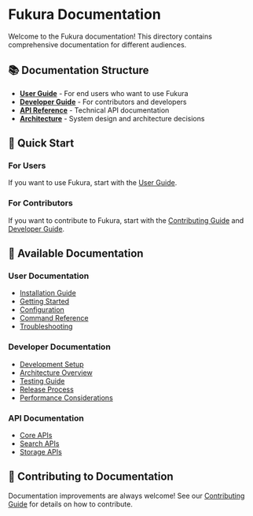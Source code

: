 # Fukura Documentation

Welcome to the Fukura documentation! This directory contains comprehensive documentation for different audiences.

## 📚 Documentation Structure

- **[User Guide](./user-guide/)** - For end users who want to use Fukura
- **[Developer Guide](./developer/)** - For contributors and developers
- **[API Reference](./api/)** - Technical API documentation
- **[Architecture](./architecture/)** - System design and architecture decisions

## 🚀 Quick Start

### For Users
If you want to use Fukura, start with the [User Guide](./user-guide/getting-started.md).

### For Contributors
If you want to contribute to Fukura, start with the [Contributing Guide](../CONTRIBUTING.md) and [Developer Guide](./developer/setup.md).

## 📖 Available Documentation

### User Documentation
- [Installation Guide](./user-guide/installation.md)
- [Getting Started](./user-guide/getting-started.md)
- [Configuration](./user-guide/configuration.md)
- [Command Reference](./user-guide/commands.md)
- [Troubleshooting](./user-guide/troubleshooting.md)

### Developer Documentation
- [Development Setup](./developer/setup.md)
- [Architecture Overview](./developer/architecture.md)
- [Testing Guide](./developer/testing.md)
- [Release Process](./developer/release.md)
- [Performance Considerations](./developer/performance.md)

### API Documentation
- [Core APIs](./api/core.md)
- [Search APIs](./api/search.md)
- [Storage APIs](./api/storage.md)

## 🤝 Contributing to Documentation

Documentation improvements are always welcome! See our [Contributing Guide](../CONTRIBUTING.md) for details on how to contribute.
